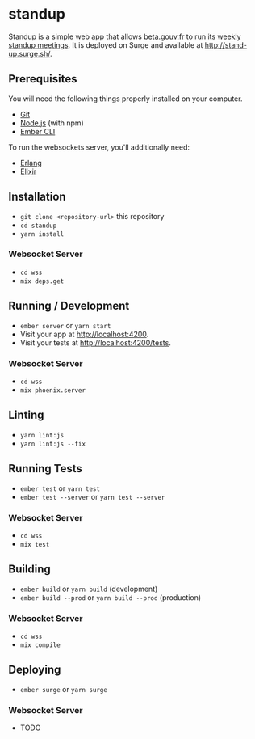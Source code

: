 # standup

Standup is a simple web app that allows [beta.gouv.fr](https://beta.gouv.fr) to run its [weekly standup meetings](https://github.com/sgmap/beta.gouv.fr/wiki/Standup). It is deployed on Surge and available at http://stand-up.surge.sh/.

## Prerequisites

You will need the following things properly installed on your computer.

* [Git](https://git-scm.com/)
* [Node.js](https://nodejs.org/) (with npm)
* [Ember CLI](https://ember-cli.com/)

To run the websockets server, you'll additionally need:

* [Erlang](https://www.erlang.org/)
* [Elixir](https://elixir-lang.org/)

## Installation

* `git clone <repository-url>` this repository
* `cd standup`
* `yarn install`

### Websocket Server

* `cd wss`
* `mix deps.get`

## Running / Development

* `ember server` or `yarn start`
* Visit your app at [http://localhost:4200](http://localhost:4200).
* Visit your tests at [http://localhost:4200/tests](http://localhost:4200/tests).

### Websocket Server

* `cd wss`
* `mix phoenix.server`

## Linting

* `yarn lint:js`
* `yarn lint:js --fix`

## Running Tests

* `ember test` or `yarn test`
* `ember test --server` or `yarn test --server`

### Websocket Server

* `cd wss`
* `mix test`

## Building

* `ember build` or `yarn build` (development)
* `ember build --prod` or `yarn build --prod` (production)

### Websocket Server

* `cd wss`
* `mix compile`

## Deploying

* `ember surge` or `yarn surge`

### Websocket Server

* TODO
